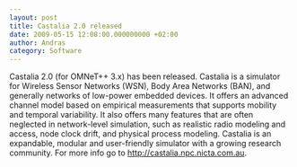 ```yaml
---
layout: post
title: Castalia 2.0 released
date: 2009-05-15 12:08:00.000000000 +02:00
author: Andras
category: Software
---
```

Castalia 2.0 (for OMNeT++ 3.x) has been released. Castalia is a
simulator for Wireless Sensor Networks (WSN), Body Area Networks (BAN),
and generally networks of low-power embedded devices. It offers an
advanced channel model based on empirical measurements that supports
mobility and temporal variability. It also offers many features that
are often neglected in network-level simulation, such as realistic
radio modeling and access, node clock drift, and physical process
modeling. Castalia is an expandable, modular and user-friendly
simulator with a growing research community. For more info go to <a href="http://castalia.npc.nicta.com.au/">http://castalia.npc.nicta.com.au</a>.
